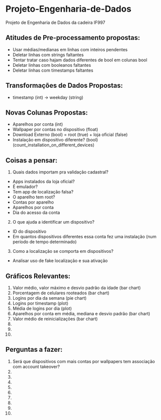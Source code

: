 # Projeto-Engenharia-de-Dados
Projeto de Engenharia de Dados da cadeira IF997

## Atitudes de Pre-processamento propostas:
* Usar médias/medianas em linhas com inteiros pendentes
* Deletar linhas com strings faltantes
* Tentar tratar caso hajam dados diferentes de bool em colunas bool
* Deletar linhas com booleanos faltantes
* Deletar linhas com timestamps faltantes

## Transformações de Dados Propostas:
* timestamp (int) -> weekday (string)

## Novas Colunas Propostas:
* Aparelhos por conta (int)
* Wallpaper por contas no dispositivo (float)
* Download Externo (bool) = root (true) + loja oficial (false)
* Instalação em dispositivo diferente? (bool) (count_installation_on_different_devices)


## Coisas a pensar:
1. Quais dados importam pra validação cadastral?
  * Apps instalados da loja oficial?
  * É emulador?
  * Tem app de localização falsa?
  * O aparelho tem root?
  * Contas por aparelho
  * Aparelhos por conta
  * Dia do acesso da conta

2. O que ajuda a identificar um dispositivo?
  * ID do dispositivo
  * Em quantos dispositivos diferentes essa conta fez uma instalação (num período de tempo determinado)

3. Como a localização se comporta em dispositivos?
  * Analisar uso de fake localização e sua ativação

## Gráficos Relevantes:
1. Valor médio, valor máximo e desvio padrão da idade (bar chart)
2. Porcentagem de celulares rooteados (bar chart)
3. Logins por dia da semana (pie chart)
4. Logins por timestamp (plot)
5. Média de logins por dia (plot)
6. Aparelhos por conta em média, mediana e desvio padrão (bar chart)
7. Valor médio de reinicializações (bar chart)
8. 
9. 
10. 

## Perguntas a fazer:
1. Será que dispositivos com mais contas por wallpapers tem associação com account takeover?
2.
3.
4.
5.
6.
7.
8.
9.
10.
